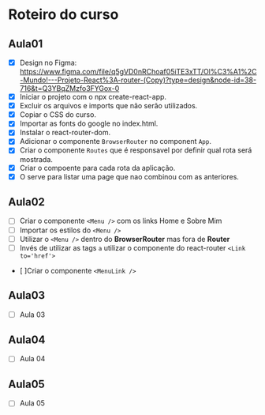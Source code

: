 # Roteiro do curso

## Aula01

- [x] Design no Figma: https://www.figma.com/file/q5gVD0nRChoaf05iTE3xTT/Ol%C3%A1%2C-Mundo!---Projeto-React%3A-router-(Copy)?type=design&node-id=38-716&t=Q3YBqZMzfo3FYGox-0
- [x] Iniciar o projeto com o npx create-react-app.
- [x] Excluir os arquivos e imports que não serão utilizados.
- [x] Copiar o CSS do curso.
- [x] Importar as fonts do google no index.html.
- [x] Instalar o react-router-dom.
- [x] Adicionar o componente `BrowserRouter` no component `App`.
- [x] Criar o componente `Routes` que é responsavel por definir qual rota será mostrada.
- [x] Criar o compoente <Route path='' element={page} /> para cada rota da aplicação.
- [x] O <Route path='*' /> serve para listar uma page que nao combinou com as anteriores.

## Aula02

- [ ] Criar o componente `<Menu />` com os links Home e Sobre Mim
- [ ] Importar os estilos do `<Menu />`
- [ ] Utilizar o `<Menu />` dentro do **BrowserRouter** mas fora de **Router**
- [ ] Invés de utilizar as tags `a` utilizar o componente do react-router `<Link to='href'>`
- [ ]Criar o componente `<MenuLink />`

## Aula03

- [ ] Aula 03

## Aula04

- [ ] Aula 04

## Aula05

- [ ] Aula 05
